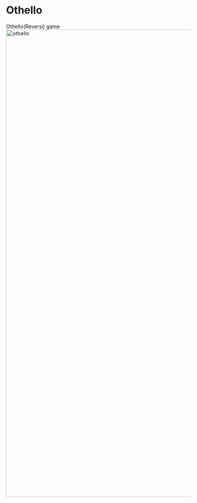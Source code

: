 # Othello
Othello(Reversi) game
<img width="1277" alt="othello" src="https://cloud.githubusercontent.com/assets/15232969/25267054/6f3418f8-2641-11e7-86ba-6c5ca98553d2.png">
